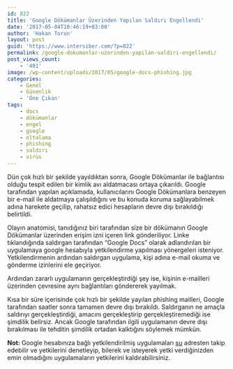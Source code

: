 ```yaml
---
id: 822
title: 'Google Dökümanlar Üzerinden Yapılan Saldırı Engellendi'
date: '2017-05-04T10:46:19+03:00'
author: 'Hakan Torun'
layout: post
guid: 'https://www.intersiber.com/?p=822'
permalink: /google-dokumanlar-uzerinden-yapilan-saldiri-engellendi/
post_views_count:
    - '401'
image: /wp-content/uploads/2017/05/google-docs-phishing.jpg
categories:
    - Genel
    - Güvenlik
    - 'Öne Çıkan'
tags:
    - docs
    - dökümanlar
    - engel
    - google
    - oltalama
    - phishing
    - saldırı
    - virüs
---
```


Dün çok hızlı bir şekilde yayıldıktan sonra, Google Dökümanlar ile bağlantısı olduğu tespit edilen bir kimlik avı aldatmacası ortaya çıkarıldı. Google tarafından yapılan açıklamada, kullanıcılarını Google Dökümanlara benzeyen bir e-mail ile aldatmaya çalışıldığını ve bu konuda koruma sağlayabilmek adına harekete geçilip, rahatsız edici hesapların devre dışı bırakıldığı belirtildi.

Olayın anatomisi, tanıdığınız biri tarafından size bir dökümanın Google Dökümanlar üzerinden erişim izni içeren link gönderiliyor. Linke tıklandığında saldırgan tarafından “Google Docs” olarak adlandırılan bir uygulamaya google hesabıyla yetkilendirme yapılması yönergeleri isteniyor. Yetkilendirmenin ardından saldırgan uygulama, kişi adına e-mail okuma ve gönderme izinlerini ele geçiriyor.

Ardından zararlı uygulamanın gerçekleştirdiği şey ise, kişinin e-mailleri üzerinden çevresine aynı bağlantıları göndererek yayılmak.

Kısa bir süre içerisinde çok hızlı bir şekilde yayılan phishing mailleri, Google tarafından saatler sonra tamamen devre dışı bırakıldı. Saldırganın ne amaçla saldırıyı gerçekleştirdiği, amacını gerçekleştirip gerçekleştiremediği ise şimdilik belirsiz. Ancak Google tarafından ilgili uygulamanın devre dışı bırakılması ile tehditin şimdilik ortadan kalktığını söylemek mümkün.

**Not:** Google hesabınıza bağlı yetkilendirilmiş uygulamaları [şu](https://myaccount.google.com/security?pli=1#connectedapps) adresten takip edebilir ve yetkilerini denetleyip, bilerek ve isteyerek yetki verdiğinizden emin olmadığını uygulamaların yetkilerini kaldırabilirsiniz.